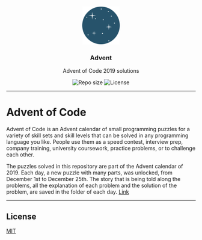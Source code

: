 <p align="center">
  <img src="https://github.com/lhbelfanti/advent/blob/main/media/advent-logo.png?raw=true" width="100" alt="Repository logo" />
</p>
<h3 align="center">Advent</h3>
<p align="center">Advent of Code 2019 solutions<p>
<p align="center">
    <img src="https://img.shields.io/github/repo-size/lhbelfanti/advent?label=Repo%20size" alt="Repo size" />
    <img src="https://img.shields.io/github/license/lhbelfanti/advent?label=License" alt="License" />
</p>

---
# Advent of Code

Advent of Code is an Advent calendar of small programming puzzles for a variety of skill sets and skill levels that can be solved in any programming language you like. People use them as a speed contest, interview prep, company training, university coursework, practice problems, or to challenge each other.

The puzzles solved in this repository are part of the Advent calendar of 2019. Each day, a new puzzle with many parts, was unlocked, from December 1st to December 25th. 
The story that is being told along the problems, all the explanation of each problem and the solution of the problem, are saved in the folder of each day.
[Link](https://adventofcode.com/2019)

---
## License

[MIT](https://choosealicense.com/licenses/mit/)